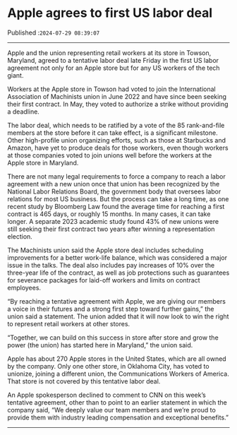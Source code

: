 # Apple agrees to first US labor deal

Published :`2024-07-29 08:39:07`

---

Apple and the union representing retail workers at its store in Towson, Maryland, agreed to a tentative labor deal late Friday in the first US labor agreement not only for an Apple store but for any US workers of the tech giant.

Workers at the Apple store in Towson had voted to join the International Association of Machinists union in June 2022 and have since been seeking their first contract. In May, they voted to authorize a strike without providing a deadline.

The labor deal, which needs to be ratified by a vote of the 85 rank-and-file members at the store before it can take effect, is a significant milestone. Other high-profile union organizing efforts, such as those at Starbucks and Amazon, have yet to produce deals for those workers, even though workers at those companies voted to join unions well before the workers at the Apple store in Maryland.

There are not many legal requirements to force a company to reach a labor agreement with a new union once that union has been recognized by the National Labor Relations Board, the government body that oversees labor relations for most US business. But the process can take a long time, as one recent study by Bloomberg Law found the average time for reaching a first contract is 465 days, or roughly 15 months. In many cases, it can take longer. A separate 2023 academic study found 43% of new unions were still seeking their first contract two years after winning a representation election.

The Machinists union said the Apple store deal includes scheduling improvements for a better work-life balance, which was considered a major issue in the talks. The deal also includes pay increases of 10% over the three-year life of the contract, as well as job protections such as guarantees for severance packages for laid-off workers and limits on contract employees.

“By reaching a tentative agreement with Apple, we are giving our members a voice in their futures and a strong first step toward further gains,” the union said a statement. The union added that it will now look to win the right to represent retail workers at other stores.

“Together, we can build on this success in store after store and grow the power (the union) has started here in Maryland,” the union said.

Apple has about 270 Apple stores in the United States, which are all owned by the company. Only one other store, in Oklahoma City, has voted to unionize, joining a different union, the Communications Workers of America. That store is not covered by this tentative labor deal.

An Apple spokesperson declined to comment to CNN on this week’s tentative agreement, other than to point to an earlier statement in which the company said, “We deeply value our team members and we’re proud to provide them with industry leading compensation and exceptional benefits.”

---


